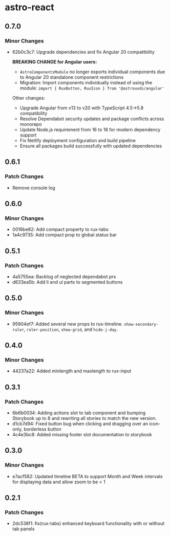 # astro-react

## 0.7.0

### Minor Changes

- 62b0c3c7: Upgrade dependencies and fix Angular 20 compatibility

  **BREAKING CHANGE for Angular users:**

  - `AstroComponentsModule` no longer exports individual components due to Angular 20 standalone component restrictions
  - Migration: Import components individually instead of using the module: `import { RuxButton, RuxIcon } from '@astrouxds/angular'`

  Other changes:

  - Upgrade Angular from v13 to v20 with TypeScript 4.5→5.8 compatibility
  - Resolve Dependabot security updates and package conflicts across monorepo
  - Update Node.js requirement from 16 to 18 for modern dependency support
  - Fix Netlify deployment configuration and build pipeline
  - Ensure all packages build successfully with updated dependencies

## 0.6.1

### Patch Changes

- Remove console log

## 0.6.0

### Minor Changes

- 0016be82: Add compact property to rux-tabs
- 1a4c9735: Add compact prop to global status bar

## 0.5.1

### Patch Changes

- 4a5755ea: Backlog of neglected dependabot prs
- d633ea5b: Add li and ul parts to segmented buttons

## 0.5.0

### Minor Changes

- 95904ef7: Added several new props to rux-timeline. `show-secondary-ruler`, `ruler-position`, `show-grid`, and `hide-j-day`.

## 0.4.0

### Minor Changes

- 44237a22: Added minlength and maxlength to rux-input

## 0.3.1

### Patch Changes

- 6b6b0034: Adding actions slot to tab component and bumping Storybook up to 8 and rewriting all stories to match the new version.
- d1cb7d94: Fixed button bug when clicking and dragging over an icon-only, borderless button
- 4c4e3bc8: Added missing footer slot documentation to storybook

## 0.3.0

### Minor Changes

- e7acf582: Updated timeline BETA to support Month and Week intervals for displaying data and allow zoom to be < 1

## 0.2.1

### Patch Changes

- 2dc538f1: fix(rux-tabs) enhanced keyboard functionality with or without tab panels

